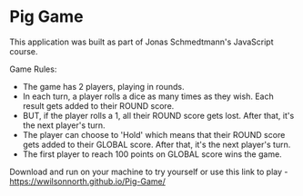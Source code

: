 # Pig Game
This application was built as part of Jonas Schmedtmann's JavaScript course.

Game Rules:

- The game has 2 players, playing in rounds.
- In each turn, a player rolls a dice as many times as they wish. Each result gets added to their ROUND score.
- BUT, if the player rolls a 1, all their ROUND score gets lost. After that, it's the next player's turn.
- The player can choose to 'Hold' which means that their ROUND score gets added to their GLOBAL score. After that, it's the next player's turn.
- The first player to reach 100 points on GLOBAL score wins the game.

Download and run on your machine to try yourself or use this link to play - https://wwilsonnorth.github.io/Pig-Game/
